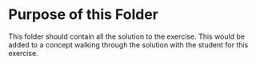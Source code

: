 # Purpose of this Folder

This folder should contain all the solution to the exercise. This would be added to a concept walking through the solution with the student for this exercise.
